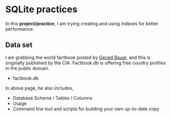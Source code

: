 # SQLite practices
In this **project/practice**, I am trying creating and using indexes for better performance. 

## Data set
I am grabbing the world factbook posted by [Gerald Bauer](https://github.com/factbook/factbook.sql), and this is originally published by the CIA. Factbook.db is offering free country profiles in the public domain. 
- factbook.db

In above page, he also includes,
- Database Schema / Tables / Columns
- Usage
- Command line tool and scripts for building your own up-to-date copy

